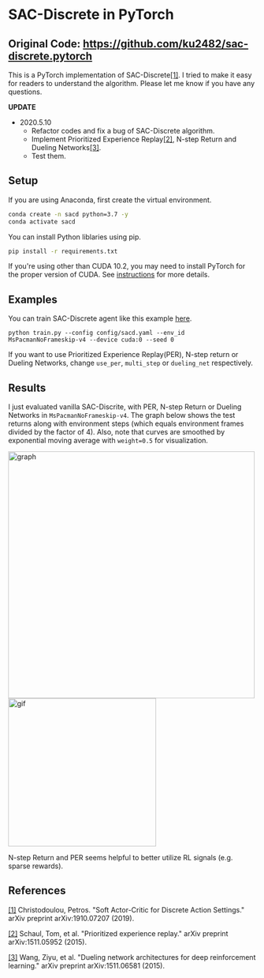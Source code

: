 # SAC-Discrete in PyTorch
## Original Code: https://github.com/ku2482/sac-discrete.pytorch
This is a PyTorch implementation of SAC-Discrete[[1]](#references). I tried to make it easy for readers to understand the algorithm. Please let me know if you have any questions.

**UPDATE**
- 2020.5.10
    - Refactor codes and fix a bug of SAC-Discrete algorithm.
    - Implement Prioritized Experience Replay[[2]](#references), N-step Return and Dueling Networks[[3]](#references).
    - Test them.

## Setup
If you are using Anaconda, first create the virtual environment.

```bash
conda create -n sacd python=3.7 -y
conda activate sacd
```

You can install Python liblaries using pip.

```bash
pip install -r requirements.txt
```

If you're using other than CUDA 10.2, you may need to install PyTorch for the proper version of CUDA. See [instructions](https://pytorch.org/get-started/locally/) for more details.


## Examples
You can train SAC-Discrete agent like this example [here](https://github.com/ku2482/sac-discrete.pytorch/blob/master/train.py).

```
python train.py --config config/sacd.yaml --env_id MsPacmanNoFrameskip-v4 --device cuda:0 --seed 0
```

If you want to use Prioritized Experience Replay(PER), N-step return or Dueling Networks, change `use_per`, `multi_step` or `dueling_net` respectively.

## Results
I just evaluated vanilla SAC-Discrite, with PER, N-step Return or Dueling Networks in `MsPacmanNoFrameskip-v4`. The graph below shows the test returns along with environment steps (which equals environment frames divided by the factor of 4). Also, note that curves are smoothed by exponential moving average with `weight=0.5` for visualization.

<img src="https://user-images.githubusercontent.com/37267851/81498474-319edf80-9300-11ea-9353-a9055062eef5.png" title="graph" width=500><img src="https://user-images.githubusercontent.com/37267851/67809830-c9fc1200-fadc-11e9-8f48-799a19689dd6.gif" title="gif" width=300>

N-step Return and PER seems helpful to better utilize RL signals (e.g. sparse rewards).

## References
[[1]](https://arxiv.org/abs/1910.07207) Christodoulou, Petros. "Soft Actor-Critic for Discrete Action Settings." arXiv preprint arXiv:1910.07207 (2019).

[[2]](https://arxiv.org/abs/1511.05952) Schaul, Tom, et al. "Prioritized experience replay." arXiv preprint arXiv:1511.05952 (2015).

[[3]](https://arxiv.org/abs/1511.06581) Wang, Ziyu, et al. "Dueling network architectures for deep reinforcement learning." arXiv preprint arXiv:1511.06581 (2015).
